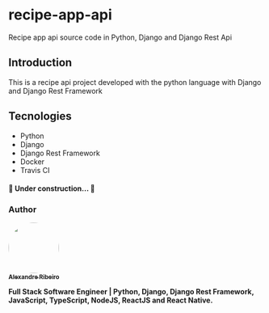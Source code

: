 # recipe-app-api

Recipe app api source code in Python, Django and Django Rest Api

## Introduction

This is a recipe api project developed with the python language with Django and Django Rest Framework

## Tecnologies

- Python
- Django
- Django Rest Framework
- Docker
- Travis CI

<h4> 
🚧 Under construction... 🚧
</h4>

### Author

<a href="#">
 <img style="border-radius: 50%;" src="https://avatars2.githubusercontent.com/u/13963392?s=460&amp;u=043f2aee52aa24fe1c04e84dfa6f94e6bb54f909&amp;v=4" width="100px;" alt=""/>
 <br />
 <sub><b>Alexandre Ribeiro</b></sub></a> 
<p><b>Full Stack Software Engineer | Python, Django, Django Rest Framework, JavaScript, TypeScript, NodeJS, ReactJS and React Native.</b></p>
